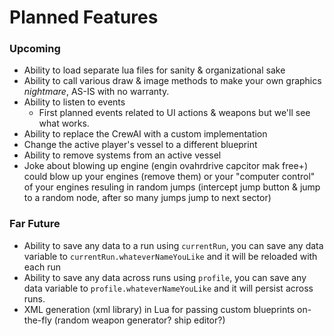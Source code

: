 # Planned Features

### Upcoming
- Ability to load separate lua files for sanity & organizational sake
- Ability to call various draw & image methods to make your own graphics *nightmare*, AS-IS with no warranty.
- Ability to listen to events
  - First planned events related to UI actions & weapons but we'll see what works.
- Ability to replace the CrewAI with a custom implementation
- Change the active player's vessel to a different blueprint
- Ability to remove systems from an active vessel
- Joke about blowing up engine (engin ovahrdrive capcitor mak free+) could blow up your engines (remove them) or your "computer control" of your engines resuling in random jumps (intercept jump button & jump to a random node, after so many jumps jump to next sector)

### Far Future
- Ability to save any data to a run using `currentRun`, you can save any data variable to `currentRun.whateverNameYouLike` and it will be reloaded with each run
- Ability to save any data across runs using `profile`, you can save any data variable to `profile.whateverNameYouLike` and it will persist across runs.
- XML generation (xml library) in Lua for passing custom blueprints on-the-fly (random weapon generator? ship editor?)
